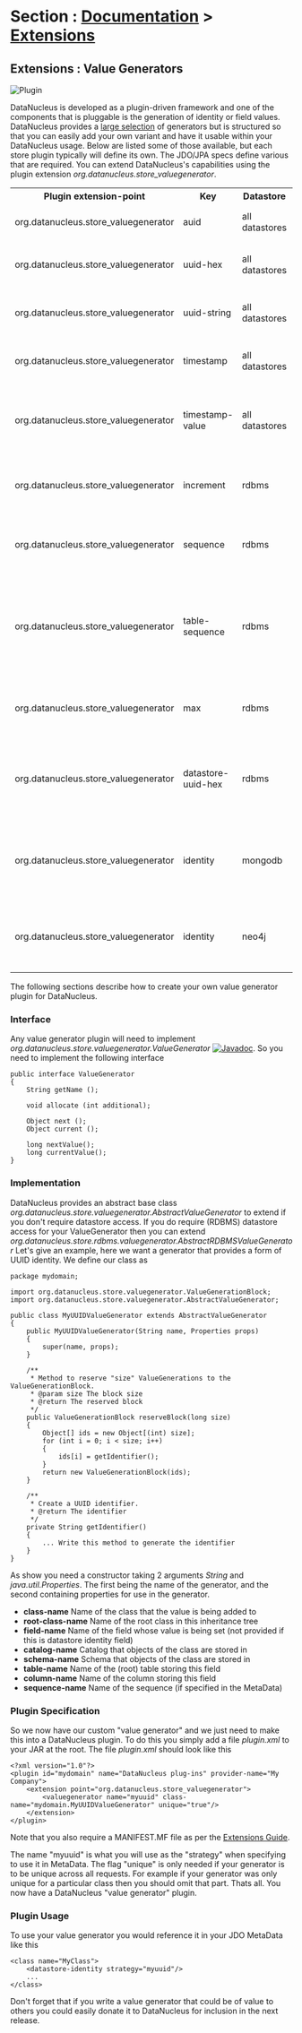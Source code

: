 <head><title>Extensions : Value Generators</title></head>

# Section : [Documentation](../index.html) > [Extensions](index.html)

## Extensions : Value Generators
![Plugin](../../images/nucleus_plugin.gif)

DataNucleus is developed as a plugin-driven framework and one of the components that is pluggable is 
the generation of identity or field values. DataNucleus provides a [large selection](http://www.datanucleus.org/products/accessplatform/jdo/value_generation.html) 
of generators but is structured so that you can easily add your own variant and have it usable within your DataNucleus usage. Below are listed
some of those available, but each store plugin typically will define its own. The JDO/JPA specs define various that are required.
You can extend DataNucleus's capabilities using the plugin extension _org.datanucleus.store_valuegenerator_.

<table>
    <tr>
        <th>Plugin extension-point</th>
        <th>Key</th>
        <th>Datastore</th>
        <th>Description</th>
        <th width="80">Location</th>
    </tr>
    <tr>
        <td>org.datanucleus.store_valuegenerator</td>
        <td>auid</td>
        <td>all datastores</td>
        <td>Value Generator using AUIDs</td>
        <td>datanucleus-core</td>
    </tr>
    <tr>
        <td>org.datanucleus.store_valuegenerator</td>
        <td>uuid-hex</td>
        <td>all datastores</td>
        <td>Value Generator using uuid-hex</td>
        <td>datanucleus-core</td>
    </tr>
    <tr>
        <td>org.datanucleus.store_valuegenerator</td>
        <td>uuid-string</td>
        <td>all datastores</td>
        <td>Value Generator using uuid-string</td>
        <td>datanucleus-core</td>
    </tr>
    <tr>
        <td>org.datanucleus.store_valuegenerator</td>
        <td>timestamp</td>
        <td>all datastores</td>
        <td>Value Generator using Timestamp</td>
        <td>datanucleus-core</td>
    </tr>
    <tr>
        <td>org.datanucleus.store_valuegenerator</td>
        <td>timestamp-value</td>
        <td>all datastores</td>
        <td>Value Generator using Timestamp millisecs value</td>
        <td>datanucleus-core</td>
    </tr>
    <tr>
        <td>org.datanucleus.store_valuegenerator</td>
        <td>increment</td>
        <td>rdbms</td>
        <td>Value Generator using increment strategy</td>
        <td>datanucleus-rdbms</td>
    </tr>
    <tr>
        <td>org.datanucleus.store_valuegenerator</td>
        <td>sequence</td>
        <td>rdbms</td>
        <td>Value Generator using datastore sequences</td>
        <td>datanucleus-rdbms</td>
    </tr>
    <tr>
        <td>org.datanucleus.store_valuegenerator</td>
        <td>table-sequence</td>
        <td>rdbms</td>
        <td>Value Generator using a database table to generate sequences (same as increment)</td>
        <td>datanucleus-rdbms</td>
    </tr>
    <tr>
        <td>org.datanucleus.store_valuegenerator</td>
        <td>max</td>
        <td>rdbms</td>
        <td>Value Generator using max(COL)+1 strategy</td>
        <td>datanucleus-rdbms</td>
    </tr>
    <tr>
        <td>org.datanucleus.store_valuegenerator</td>
        <td>datastore-uuid-hex</td>
        <td>rdbms</td>
        <td>Value Generator using uuid-hex attributed by the datastore</td>
        <td>datanucleus-rdbms</td>
    </tr>
    <tr>
        <td>org.datanucleus.store_valuegenerator</td>
        <td>identity</td>
        <td>mongodb</td>
        <td>Value Generator for MongoDB using identity strategy</td>
        <td>datanucleus-mongodb</td>
    </tr>
    <tr>
        <td>org.datanucleus.store_valuegenerator</td>
        <td>identity</td>
        <td>neo4j</td>
        <td>Value Generator for Neo4j using identity strategy</td>
        <td>datanucleus-neo4j</td>
    </tr>
</table>

The following sections describe how to create your own value generator plugin for DataNucleus.

### Interface

Any value generator plugin will need to implement _org.datanucleus.store.valuegenerator.ValueGenerator_
[![Javadoc](../../images/javadoc.gif)](http://www.datanucleus.org/javadocs/core/latest/org/datanucleus/store/valuegenerator/ValueGenerator.html).
So you need to implement the following interface


	public interface ValueGenerator
	{
    	String getName ();
	
    	void allocate (int additional);
	
    	Object next ();
    	Object current ();
	
    	long nextValue();
    	long currentValue();
	}


### Implementation

DataNucleus provides an abstract base class _org.datanucleus.store.valuegenerator.AbstractValueGenerator_ to extend if you don't require 
datastore access. If you do require (RDBMS) datastore access for your ValueGenerator then you can extend _org.datanucleus.store.rdbms.valuegenerator.AbstractRDBMSValueGenerator_
Let's give an example, here we want a generator that provides a form of UUID identity. We define our class as

    package mydomain;
    
    import org.datanucleus.store.valuegenerator.ValueGenerationBlock;
    import org.datanucleus.store.valuegenerator.AbstractValueGenerator;
    
    public class MyUUIDValueGenerator extends AbstractValueGenerator
    {
        public MyUUIDValueGenerator(String name, Properties props)
        {
            super(name, props);
        }
    
        /**
         * Method to reserve "size" ValueGenerations to the ValueGenerationBlock.
         * @param size The block size
         * @return The reserved block
         */
        public ValueGenerationBlock reserveBlock(long size)
        {
            Object[] ids = new Object[(int) size];
            for (int i = 0; i < size; i++)
            {
                ids[i] = getIdentifier();
            }
            return new ValueGenerationBlock(ids);
        }
    
        /**
         * Create a UUID identifier.
         * @return The identifier
         */
        private String getIdentifier()
        {
            ... Write this method to generate the identifier
        }
    }

As show you need a constructor taking 2 arguments _String_ and _java.util.Properties_. The first being the name of the generator, and the 
second containing properties for use in the generator.

* __class-name__ Name of the class that the value is being added to
* __root-class-name__ Name of the root class in this inheritance tree
* __field-name__ Name of the field whose value is being set (not provided if this is datastore identity field)
* __catalog-name__ Catalog that objects of the class are stored in
* __schema-name__ Schema that objects of the class are stored in
* __table-name__ Name of the (root) table storing this field
* __column-name__ Name of the column storing this field
* __sequence-name__ Name of the sequence (if specified in the MetaData)


### Plugin Specification

So we now have our custom "value generator" and we just need to make this into a DataNucleus plugin. To do this
you simply add a file _plugin.xml_ to your JAR at the root. The file _plugin.xml_ should look like this

	<?xml version="1.0"?>
	<plugin id="mydomain" name="DataNucleus plug-ins" provider-name="My Company">
    	<extension point="org.datanucleus.store_valuegenerator">
        	<valuegenerator name="myuuid" class-name="mydomain.MyUUIDValueGenerator" unique="true"/>
    	</extension>
	</plugin>

Note that you also require a MANIFEST.MF file as per the [Extensions Guide](index.html).

The name "myuuid" is what you will use as the "strategy" when specifying to use it in MetaData.
The flag "unique" is only needed if your generator is to be unique across all requests. For example if your
generator was only unique for a particular class then you should omit that part. Thats all. You now have a 
DataNucleus "value generator" plugin.


### Plugin Usage

To use your value generator you would reference it in your JDO MetaData like this

	<class name="MyClass">
    	<datastore-identity strategy="myuuid"/>
    	...
	</class>

Don't forget that if you write a value generator that could be of value to others you could easily donate it to DataNucleus for inclusion in the next release.
